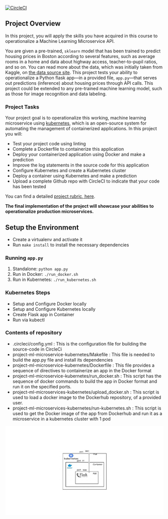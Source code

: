 [![CircleCI](https://img.shields.io/circleci/build/github/sudarshanasharma/DevOps_Microservices/circleci-project-setup)](https://app.circleci.com/pipelines/github/sudarshanasharma/DevOps_Microservices)

## Project Overview

In this project, you will apply the skills you have acquired in this course to operationalize a Machine Learning Microservice API. 

You are given a pre-trained, `sklearn` model that has been trained to predict housing prices in Boston according to several features, such as average rooms in a home and data about highway access, teacher-to-pupil ratios, and so on. You can read more about the data, which was initially taken from Kaggle, on [the data source site](https://www.kaggle.com/c/boston-housing). This project tests your ability to operationalize a Python flask app—in a provided file, `app.py`—that serves out predictions (inference) about housing prices through API calls. This project could be extended to any pre-trained machine learning model, such as those for image recognition and data labeling.

### Project Tasks

Your project goal is to operationalize this working, machine learning microservice using [kubernetes](https://kubernetes.io/), which is an open-source system for automating the management of containerized applications. In this project you will:
* Test your project code using linting
* Complete a Dockerfile to containerize this application
* Deploy your containerized application using Docker and make a prediction
* Improve the log statements in the source code for this application
* Configure Kubernetes and create a Kubernetes cluster
* Deploy a container using Kubernetes and make a prediction
* Upload a complete Github repo with CircleCI to indicate that your code has been tested

You can find a detailed [project rubric, here](https://review.udacity.com/#!/rubrics/2576/view).

**The final implementation of the project will showcase your abilities to operationalize production microservices.**


## Setup the Environment

* Create a virtualenv and activate it
* Run `make install` to install the necessary dependencies

### Running `app.py`

1. Standalone:  `python app.py`
2. Run in Docker:  `./run_docker.sh`
3. Run in Kubernetes:  `./run_kubernetes.sh`

### Kubernetes Steps

* Setup and Configure Docker locally
* Setup and Configure Kubernetes locally
* Create Flask app in Container
* Run via kubectl

### Contents of repository
* .circleci/config.yml : This is the configuration file for building the source-code in CircleCi
* project-ml-microservice-kubernetes/Makefile : This file is needed to build the app.py file and install its dependencies 
* project-ml-microservice-kubernetes/Dockerfile : This file provides a sequence of directives to containerize an app in the Docker format
* project-ml-microservice-kubernetes/run_docker.sh : This script has the sequence of docker commands to build the app in Docker format and run it on the specified ports.
* project-ml-microservices-kubernetes/upload_docker.sh : This script is used to load a docker image to the Dockerhub repository, of a provided user.
* project-ml-microservices-kubernetes/run-kubernetes.sh : This script is used to get the Docker image of the app from Dockerhub and run it as a microservice in a kubernetes cluster with 1 pod

![Diagram](https://github.com/sudarshanasharma/DevOps_Microservices/blob/master/project-ml-microservice-kubernetes/Diagram.jpg)
